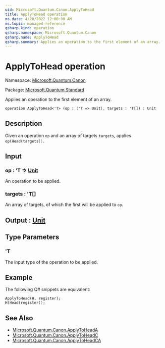```yaml
---
uid: Microsoft.Quantum.Canon.ApplyToHead
title: ApplyToHead operation
ms.date: 4/28/2022 12:00:00 AM
ms.topic: managed-reference
qsharp.kind: operation
qsharp.namespace: Microsoft.Quantum.Canon
qsharp.name: ApplyToHead
qsharp.summary: Applies an operation to the first element of an array.
---
```


# ApplyToHead operation

Namespace: [Microsoft.Quantum.Canon](xref:Microsoft.Quantum.Canon)

Package: [Microsoft.Quantum.Standard](https://nuget.org/packages/Microsoft.Quantum.Standard)


Applies an operation to the first element of an array.

```qsharp
operation ApplyToHead<'T> (op : ('T => Unit), targets : 'T[]) : Unit
```


## Description

Given an operation `op` and an array of targets `targets`,applies `op(Head(targets))`.

## Input

### op : 'T => [Unit](xref:microsoft.quantum.qsharp.valueliterals#unit-literal) 

An operation to be applied.


### targets : 'T[]

An array of targets, of which the first will be applied to `op`.



## Output : [Unit](xref:microsoft.quantum.qsharp.valueliterals#unit-literal)



## Type Parameters

### 'T

The input type of the operation to be applied.

## Example

The following Q# snippets are equivalent:```qsharpApplyToHead(H, register);H(Head(register));```

## See Also

- [Microsoft.Quantum.Canon.ApplyToHeadA](xref:Microsoft.Quantum.Canon.ApplyToHeadA)
- [Microsoft.Quantum.Canon.ApplyToHeadC](xref:Microsoft.Quantum.Canon.ApplyToHeadC)
- [Microsoft.Quantum.Canon.ApplyToHeadCA](xref:Microsoft.Quantum.Canon.ApplyToHeadCA)